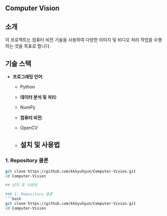## Computer Vision

## 소개 
이 프로젝트는 컴퓨터 비전 기술을 사용하여 다양한 이미지 및 비디오 처리 작업을 수행하는 것을 목표로 합니다.

## 기술 스택
- **프로그래밍 언어**:
  - Python
 
  - **데이터 분석 및 처리**:
  - NumPy
 
  - **컴퓨터 비전**:
  - OpenCV
 
  - ## 설치 및 사용법

### 1. Repository 클론
```bash
git clone https://github.com/kkkyuhyun/Computer-Vision.git
cd Computer-Vision

## 설치 및 사용법

### 1. Repository 클론
```bash
git clone https://github.com/kkkyuhyun/Computer-Vision.git
cd Computer-Vision
